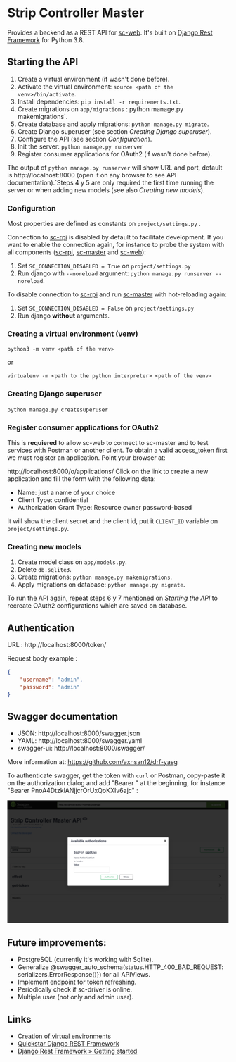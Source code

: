 # Strip Controller Master

Provides a backend as a REST API for [sc-web](https://github.com/brunopk/sc-web). It's built on [Django Rest Framework](https://django-rest-framework.org) for Python 3.8.

## Starting the API

1. Create a virtual environment (if wasn't done before).
2. Activate the virtual environment: `source <path of the venv>/bin/activate`.
3. Install dependencies: `pip install -r requirements.txt`.
4. Create migrations on `app/migrations` : python manage.py makemigrations`.
5. Create database and apply migrations: `python manage.py migrate`.
6. Create Django superuser (see section *Creating Django superuser*).
7. Configure the API (see section *Configuration*).
8. Init the server: `python manage.py runserver`
9. Register consumer applications for OAuth2 (if wasn't done before).  

The output of `python manage.py runserver` will show URL and port, default is http://localhost:8000 (open it on any browser to see API documentation).`Steps 4 y 5 are only required the first time running the server or when adding new models (see also *Creating new models*).


### Configuration

Most properties are defined as constants on `project/settings.py` .

Connection to [sc-rpi](https://github.com/brunopk/sc-rpi) is disabled by default to facilitate development. If you want to enable the connection again, for instance to probe the system with all components ([sc-rpi](https://github.com/brunopk/sc-rpi), [sc-master](https://github.com/brunopk/sc-master) and [sc-web](https://github.com/brunopk/sc-web)):

1. Set `SC_CONNECTION_DISABLED = True` on `project/settings.py` 
2. Run django with `--noreload` argument: `python manage.py runserver --noreload`.

To disable connection to [sc-rpi](https://github.com/brunopk/sc-rpi) and run [sc-master](https://github.com/brunopk/sc-master) with hot-reloading again:

1. Set `SC_CONNECTION_DISABLED = False` on `project/settings.py` 
2. Run django **without** arguments.

### Creating a virtual environment (venv)

```
python3 -m venv <path of the venv>
```

or

```
virtualenv -m <path to the python interpreter> <path of the venv>
```

### Creating Django superuser

```python manage.py createsuperuser```


### Register consumer applications for OAuth2

This is **requiered** to allow sc-web to connect to sc-master and to test services with Postman or another client. To obtain 
a valid access_token first we must register an application. Point your browser at:

http://localhost:8000/o/applications/
Click on the link to create a new application and fill the form with the following data:

- Name: just a name of your choice
- Client Type: confidential
- Authorization Grant Type: Resource owner password-based

It will show the client secret and the client id, put it `CLIENT_ID` variable on `project/settings.py`.


### Creating new models

1. Create model class on `app/models.py`.
2. Delete `db.sqlite3`.
3. Create migrations: `python manage.py makemigrations`.
4. Apply migrations on database: `python manage.py migrate`.

To run the API again, repeat steps 6 y 7 mentioned on *Starting the API* to recreate OAuth2 configurations which are saved on database.

## Authentication

URL :  http://localhost:8000/token/

Request body example : 

```json
{
    "username": "admin",
    "password": "admin"
}
```

## Swagger documentation

- JSON: http://localhost:8000/swagger.json
- YAML: http://localhost:8000/swagger.yaml
- swagger-ui: http://localhost:8000/swagger/

More information at: https://github.com/axnsan12/drf-yasg

To authenticate swagger, get the token with `curl` or Postman, copy-paste it on the authorization dialog and add 
"Bearer " at the beginning, for instance "Bearer PnoA4DtzklANjjcrOrUxQoKXIv6ajc" :

![Swagger online documentation](doc/swagger.png)



## Future improvements:

- PostgreSQL (currently it's working with Sqlite).
- Generalize @swagger_auto_schema(status.HTTP_400_BAD_REQUEST: serializers.ErrorResponse()}) for all APIViews.
- Implement endpoint for token refreshing.
- Periodically check if sc-driver is online.
- Multiple user (not only and admin user).

## Links

- [Creation of virtual environments](https://docs.python.org/3/library/venv.html)
- [Quickstar Django REST Framework](http://www.django-rest-framework.org/tutorial/quickstart/)
- [Django Rest Framework » Getting started](https://django-oauth-toolkit.readthedocs.io/en/latest/rest-framework/getting_started.html)
